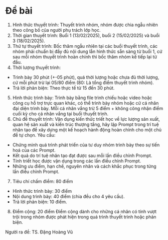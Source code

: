 # Đề bài

1. Hình thức thuyết trình: Thuyết trình nhóm, nhóm được chia ngẫu nhiên theo công bố của người phụ trách lớp học. 
2. Thời gian thuyết trình: Buổi 1 (13/02/2025), buổi 2 (15/02/2025) và buổi 3 (18/02/2025). 
3. Thứ tự thuyết trình: Bốc thăm ngẫu nhiên tại các buổi thuyết trình, các nhóm phải chuẩn bị đầy đủ nội dung lẫn hình thức sẵn sàng từ buổi 1, cứ sau mỗi nhóm thuyết trình hoàn chỉnh thì bốc thăm nhóm kế tiếp lại từ đầu. 
4. Thời lượng thuyết trình: 
- Trình bày 30 phút (+-05 phút), quá thời lượng hoặc chưa đủ thời lượng, cứ mỗi phút trừ lại 05/80 điểm (80: Là tổng điểm thuyết trình nhóm). 
- Trả lời phản biện: Theo thực tế từ 15 đến 30 phút. 
5. Hình thức trình bày: Trình bày bằng file trình chiếu hoặc video hoặc công cụ hỗ trợ trực quan khác, có thể trình bày nhóm hoặc cử cá nhân đại diện trình bày. Mỗi cá nhân vắng trừ 5 điểm + không công nhận điểm cuối kỳ cho cá nhân vắng tại buổi thuyết trình. 
6. Chủ đề thuyết trình: 
Vận dụng kiến thức triết học về lực lượng sản xuất, quan hệ sản xuất và kiến trúc thượng tầng, hãy lập Prompt trong trí tuệ nhân tạo để xây dựng một kế hoạch hành động hoàn chỉnh cho một chủ đề tự chọn. 
Yêu cầu: 
- Chứng minh quá trình phát triển của tư duy nhóm trình bày theo sự tiến hoá của các Prompt.
- Kết quả do trí tuệ nhân tạo đạt được sau mỗi lần điều chỉnh Prompt. 
- Tính triết học được vận dụng trong các lần điều chỉnh Prompt. 
- Những ưu điểm, hạn chế, nguyên nhân và cách khắc phục trong từng lần điều chỉnh Prompt. 
7. Tiêu chí chấm điểm: 80 điểm
- Hình thức trình bày: 30 điểm
- Nội dung trình bày: 40 điểm (chia đều cho 4 yêu cầu). 
- Trả lời phản biện: 10 điểm. 
8. Điểm cộng: 20 điểm
Điểm cộng dành cho những cá nhân có tính vượt trội trong nhóm được phát hiện trong quá trình thuyết trình hoặc phản biện. 

Người ra đề: TS. Đặng Hoàng Vũ
